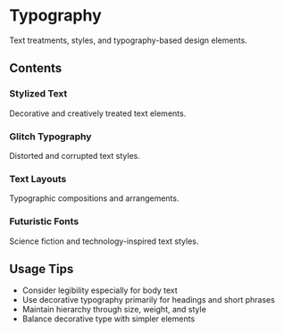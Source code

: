 # Typography

Text treatments, styles, and typography-based design elements.

## Contents

### Stylized Text
Decorative and creatively treated text elements.

### Glitch Typography
Distorted and corrupted text styles.

### Text Layouts
Typographic compositions and arrangements.

### Futuristic Fonts
Science fiction and technology-inspired text styles.

## Usage Tips

- Consider legibility especially for body text
- Use decorative typography primarily for headings and short phrases
- Maintain hierarchy through size, weight, and style
- Balance decorative type with simpler elements